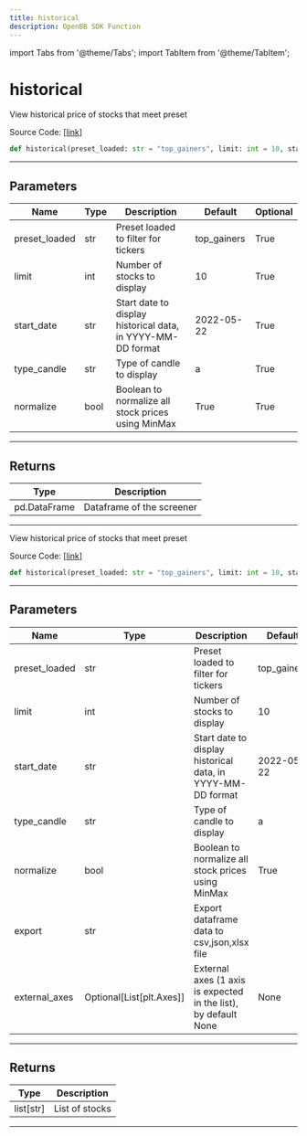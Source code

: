 ```yaml
---
title: historical
description: OpenBB SDK Function
---
```


import Tabs from '@theme/Tabs';
import TabItem from '@theme/TabItem';

# historical

<Tabs>
<TabItem value="model" label="Model" default>

View historical price of stocks that meet preset

Source Code: [[link](https://github.com/OpenBB-finance/OpenBBTerminal/tree/main/openbb_terminal/stocks/screener/yahoofinance_model.py#L53)]

```python
def historical(preset_loaded: str = "top_gainers", limit: int = 10, start_date: str = "2022-05-22", type_candle: str = "a", normalize: bool = True) -> Tuple[pd.DataFrame, List[str], bool]
```
---
## Parameters

| Name | Type | Description | Default | Optional |
| ---- | ---- | ----------- | ------- | -------- |
| preset_loaded | str | Preset loaded to filter for tickers | top_gainers | True |
| limit | int | Number of stocks to display | 10 | True |
| start_date | str | Start date to display historical data, in YYYY-MM-DD format | 2022-05-22 | True |
| type_candle | str | Type of candle to display | a | True |
| normalize | bool | Boolean to normalize all stock prices using MinMax | True | True |

---
## Returns

| Type | Description |
| ---- | ----------- |
| pd.DataFrame | Dataframe of the screener |

---


</TabItem>
<TabItem value="view" label="View">

View historical price of stocks that meet preset

Source Code: [[link](https://github.com/OpenBB-finance/OpenBBTerminal/tree/main/openbb_terminal/stocks/screener/yahoofinance_view.py#L28)]

```python
def historical(preset_loaded: str = "top_gainers", limit: int = 10, start_date: str = "2022-05-22", type_candle: str = "a", normalize: bool = True, export: str = "", external_axes: Optional[List[matplotlib.axes._axes.Axes]] = None) -> List[str]
```
---
## Parameters

| Name | Type | Description | Default | Optional |
| ---- | ---- | ----------- | ------- | -------- |
| preset_loaded | str | Preset loaded to filter for tickers | top_gainers | True |
| limit | int | Number of stocks to display | 10 | True |
| start_date | str | Start date to display historical data, in YYYY-MM-DD format | 2022-05-22 | True |
| type_candle | str | Type of candle to display | a | True |
| normalize | bool | Boolean to normalize all stock prices using MinMax | True | True |
| export | str | Export dataframe data to csv,json,xlsx file |  | True |
| external_axes | Optional[List[plt.Axes]] | External axes (1 axis is expected in the list), by default None | None | True |

---
## Returns

| Type | Description |
| ---- | ----------- |
| list[str] | List of stocks |

---


</TabItem>
</Tabs>